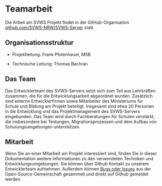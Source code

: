 # Teamarbeit 

Die Arbeit am SVWS Projekt findet in der GitHub-Organisation [github.com/SVWS-NRW/SVWS-Server](https://github.com/SVWS-NRW/SVWS-Server) statt. 

## Organisationsstruktur

+ Projektleitung: Frank Pfotenhauer, MSB

+ Technische Leitung: Thomas Bachran

## Das Team 

Das Entwicklerteam des SVWS-Servers setzt sich zum Teil aus Lehrkräften zusammen, die für die Entwicklungsarbeit abgeordnet wurden.
Zusätzlich sind externe Entwicklerfirmen sowie Mitarbeiter des Ministeriums für Schule und Bildung am Projekt beteiligt.
Insgesamt sind etwa 20 Personen in die Entwicklung und das Projektmanagement des SVWS-Servers eingebunden. Das Team wird durch Fachberatungen für Schulen verstärkt, die insbesondere bei Testungen, Migrationsprozessen und dem Aufbau von Schulungsumgebungen unterstützen.

## Mitarbeit

Wenn Sie an einer Mitarbeit am Projekt interessiert sind, finden Sie in dieser Dokumentation weitere Informationen zu den verwendeten Techniken und Entwicklungsumgebungen. Sie können über Github Kontakt zu unserem Entwicklerteam aufnehmen. Außerdem können [Bugs oder Issues](./issues/) aus der Open-Source-Gemeinschaft gesammelt und direkt auf Github gemeldet werden. 

